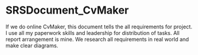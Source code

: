 # SRSDocument_CvMaker
 If we do online CvMaker, this document tells the all requirements for project.
I use all my paperwork skills and leadership for distribution of tasks. All report arrangement is mine.
We research all requirements in real world and make clear diagrams. 
